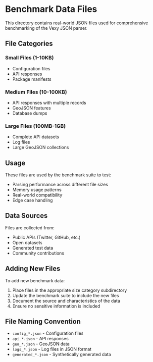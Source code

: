 # Benchmark Data Files

This directory contains real-world JSON files used for comprehensive benchmarking of the Vexy JSON parser.

## File Categories

### Small Files (1-10KB)
- Configuration files
- API responses
- Package manifests

### Medium Files (10-100KB)
- API responses with multiple records
- GeoJSON features
- Database dumps

### Large Files (100MB-1GB)
- Complete API datasets
- Log files
- Large GeoJSON collections

## Usage

These files are used by the benchmark suite to test:
- Parsing performance across different file sizes
- Memory usage patterns
- Real-world compatibility
- Edge case handling

## Data Sources

Files are collected from:
- Public APIs (Twitter, GitHub, etc.)
- Open datasets
- Generated test data
- Community contributions

## Adding New Files

To add new benchmark data:

1. Place files in the appropriate size category subdirectory
2. Update the benchmark suite to include the new files
3. Document the source and characteristics of the data
4. Ensure no sensitive information is included

## File Naming Convention

- `config_*.json` - Configuration files
- `api_*.json` - API responses
- `geo_*.json` - GeoJSON data
- `logs_*.json` - Log files in JSON format
- `generated_*.json` - Synthetically generated data